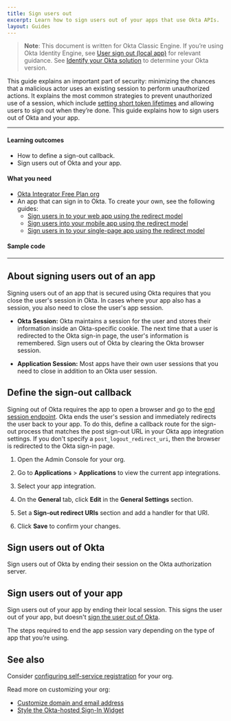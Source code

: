 ```yaml
---
title: Sign users out
excerpt: Learn how to sign users out of your apps that use Okta APIs.
layout: Guides
---
```


> **Note**: This document is written for Okta Classic Engine. If you’re using Okta Identity Engine, see [User sign out (local app)](/docs/guides/oie-embedded-sdk-use-case-basic-sign-out/-/main/) for relevant guidance. See [Identify your Okta solution](https://help.okta.com/okta_help.htm?type=oie&id=ext-oie-version) to determine your Okta version.

This guide explains an important part of security: minimizing the chances that a malicious actor uses an existing session to perform unauthorized actions. It explains the most common strategies to prevent unauthorized use of a session, which include [setting short token lifetimes](/docs/guides/configure-access-policy/main/#configure-a-custom-access-token-lifetime-per-client) and allowing users to sign out when they’re done. This guide explains how to sign users out of Okta and your app.

---

#### Learning outcomes

* How to define a sign-out callback.
* Sign users out of Okta and your app.

#### What you need

* [Okta Integrator Free Plan org](https://developer.okta.com/signup)
* An app that can sign in to Okta. To create your own, see the following guides:
  * [Sign users in to your web app using the redirect model](/docs/guides/sign-into-web-app-redirect/)
  * [Sign users into your mobile app using the redirect model](/docs/guides/sign-into-mobile-app-redirect/)
  * [Sign users in to your single-page app using the redirect model](/docs/guides/sign-into-spa-redirect/)

#### Sample code

<StackSnippet snippet="samplecode" />

---

## About signing users out of an app

Signing users out of an app that is secured using Okta requires that you close the user's session in Okta. In cases where your app also has a session, you also need to close the user's app session.

* **Okta Session:** Okta maintains a session for the user and stores their information inside an Okta-specific cookie. The next time that a user is redirected to the Okta sign-in page, the user's information is remembered. Sign users out of Okta by clearing the Okta browser session.

* **Application Session:** Most apps have their own user sessions that you need to close in addition to an Okta user session.

## Define the sign-out callback

Signing out of Okta requires the app to open a browser and go to the [end session endpoint](https://developer.okta.com/docs/api/openapi/okta-oauth/oauth/tag/CustomAS/#tag/CustomAS/operation/logoutCustomASWithPost). Okta ends the user's session and immediately redirects the user back to your app. To do this, define a callback route for the sign-out process that matches the post sign-out URL in your Okta app integration settings. If you don't specify a `post_logout_redirect_uri`, then the browser is redirected to the Okta sign-in page.

1. Open the Admin Console for your org.
1. Go to **Applications** > **Applications** to view the current app integrations.
1. Select your app integration.
1. On the **General** tab, click **Edit** in the **General Settings** section.
1. Set a **Sign-out redirect URIs** section and add a handler for that URI.

   <StackSnippet snippet="addbaseuri" />

1. Click **Save** to confirm your changes.

## Sign users out of Okta

Sign users out of Okta by ending their session on the Okta authorization server.

<StackSnippet snippet="remotesignout" />

## Sign users out of your app

Sign users out of your app by ending their local session. This signs the user out of your app, but doesn't [sign the user out of Okta](#sign-users-out-of-okta).

The steps required to end the app session vary depending on the type of app that you’re using.

<!-- Future content: and discarding the tokens Okta created when the user signed in. -->

<StackSnippet snippet="localsignout" />

## See also

Consider [configuring self-service registration](/docs/guides/oie-embedded-sdk-use-case-self-reg/) for your org.

Read more on customizing your org:

* [Customize domain and email address](/docs/guides/custom-url-domain/)
* [Style the Okta-hosted Sign-In Widget](/docs/guides/custom-widget/main/#style-the-okta-hosted-sign-in-widget)

